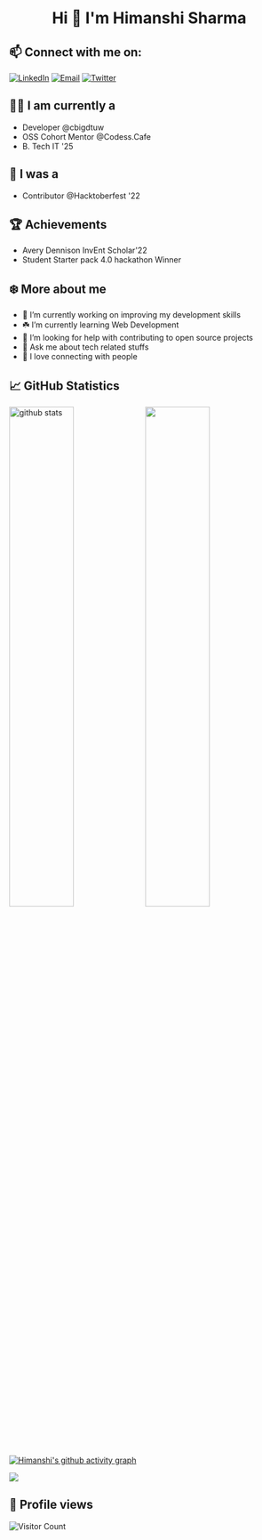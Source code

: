 <h1 align="center">Hi 👋 I'm Himanshi Sharma</h1>

## 📫 Connect with me on:

<a href="https://www.linkedin.com/in/himanshi-sharma-949019205/"><img title="LinkedIn" src="https://img.shields.io/badge/LinkedIn-0077B5?style=for-the-badge&logo=linkedin&logoColor=white"/></a>  <a href="sharmahimanshi0094@gmail.com"><img title="Email" src="https://img.shields.io/badge/Gmail-D14836?style=for-the-badge&logo=gmail&logoColor=white"/></a>  <a href="https://twitter.com/himanshi090402"><img title="Twitter" src="https://img.shields.io/badge/Twitter-00ACEE?style=for-the-badge&logo=twitter&logoColor=white"/></a>

## 👩‍💻 I am currently a

- Developer @cbigdtuw
- OSS Cohort Mentor @Codess.Cafe
- B. Tech IT '25

## 🌝 I was a
- Contributor @Hacktoberfest '22

## 🏆 Achievements

- Avery Dennison InvEnt Scholar'22
- Student Starter pack 4.0 hackathon Winner

## ❄️ More about me

- 🔭 I’m currently working on improving my development skills
- ☘️ I’m currently learning Web Development
- 🤔 I’m looking for help with contributing to open source projects
- 💬 Ask me about tech related stuffs
- 🎃 I love connecting with people

## 📈 GitHub Statistics

<img src="https://github-readme-stats.vercel.app/api?username=himanshi4902&show_icons=true&theme=radical" alt="github stats" width="48%" align="left">

<img src="https://github-readme-streak-stats.herokuapp.com/?user=himanshi4902&theme=radical" width="48%" >

[![Himanshi's github activity graph](https://activity-graph.herokuapp.com/graph?username=himanshi4902&theme=radical)](https://github.com/himanshi4902/github-readme-activity-graph)

<a href="https://github.com/himanshi4902">
  <img align="center" src="https://github-readme-stats.vercel.app/api/top-langs/?username=himanshi4902&theme=radical&layout=compact&">
</a>

## 👀 Profile views

![Visitor Count](https://profile-counter.glitch.me/{himanshi4902}/count.svg) 
